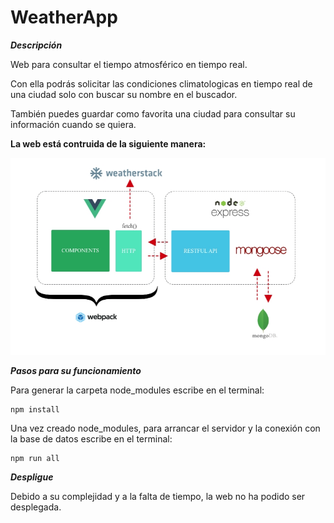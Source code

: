 # WeatherApp
***Descripción***

Web para consultar el tiempo atmosférico en tiempo real.

Con ella podrás solicitar las condiciones climatologicas
en tiempo real de una ciudad solo con buscar su nombre
en el buscador.

También puedes guardar como favorita una ciudad para
consultar su información cuando se quiera.

**La web está contruida de la siguiente manera:**

![alt text](https://github.com/AlanGallardo/WeatherApp/blob/main/Estructura-WeatherApp.jpg?raw=true)

***Pasos para su funcionamiento***

Para generar la carpeta node_modules escribe en el terminal:
```
npm install
```

Una vez creado node_modules, para arrancar el servidor y
la conexión con la base de datos escribe en el terminal:
```
npm run all
```

***Despligue***

Debido a su complejidad y a la falta de tiempo, la web no ha podido ser
desplegada.
